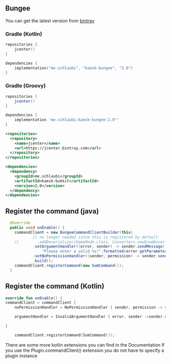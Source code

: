 ## Bungee
You can get the latest version from [bintray](https://bintray.com/drschlaubi/maven/kaesk)
### Gradle (Kotlin)
```kotlin
repositories {
    jcenter()
}

dependencies {
    implementation("me.schlaubi", "kaesk-bungee", "2.0")
}
```

### Gradle (Groovy)
```groovy
repositories {
    jcenter()
}

dependencies {
    implementation 'me.schlaubi:kaesk-bungee:2.0"'
}
```

```xml
<repositories>
  <repository>
    <name>jcenter</name>
    <url>https://jcenter.bintray.com</url>
  </repository>
</repositories>

<dependencies>
  <dependency>
    <groupId>me.schlaubi</groupId>
    <artifactId>kaesk-bukkit</artifactId>
    <version>2.0</version>
  </dependency>
</dependencies>
```


## Register the command (java)
```java
  @Override
  public void onEnable() {
    commandClient = new BungeeCommandClientBuilder(this)
            // no longer needed since this is registered by default
    //        .addDeserializer(GameMode.class, Converters.newEnumDeserializer(GameMode[]::new))
            .setArgumentHandler((error, sender) -> sender.sendMessage(
                "Please enter a valid %s!".formatted(error.getParameterType().getSimpleName())))
            .setNoPermissionHandler((sender, permission) -> sender.sendMessage("You need the permission %s to proceed".formatted(permission)))
            .build();
    commandClient.registerCommand(new SumCommand());
  }
```

## Register the command (Kotlin)
```kotlin
override fun onEnable() {
commandClient = commandClient { 
    noPermissionHandler = NoPermissionHandler { sender, permission -> sender.sendMessage( "You need the $permission permission to execitre that command") }

    argumentHandler = InvalidArgumentHandler { error, sender ->sender.sendMessage("Please enter a valid ${error.parameterType.simpleName}!") }

}

    commandClient.registerCommand(SumCommand());
```

There are some more kotlin extensions you can find in the Documentation
If you use the Plugin.commandClient() extension you do not have to specify a plugin instance